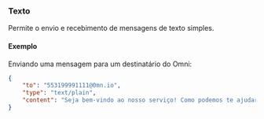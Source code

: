 ### Texto

Permite o envio e recebimento de mensagens de texto simples.

#### Exemplo

Enviando uma mensagem para um destinatário do Omni:

```json
{
    "to": "553199991111@0mn.io",
    "type": "text/plain",
    "content": "Seja bem-vindo ao nosso serviço! Como podemos te ajudar?"
}
```
